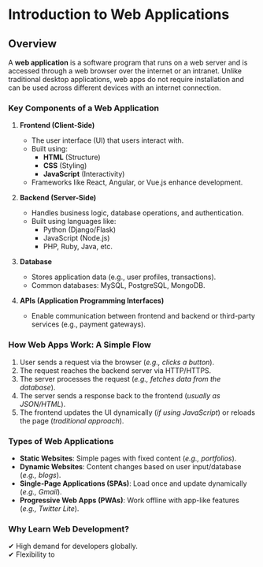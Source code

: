 

# Introduction to Web Applications  

## Overview  
A **web application** is a software program that runs on a web server and is accessed through a web browser over the internet or an intranet. Unlike traditional desktop applications, web apps do not require installation and can be used across different devices with an internet connection.  

### Key Components of a Web Application  
1. **Frontend (Client-Side)**  
   - The user interface (UI) that users interact with.  
   - Built using:  
     - **HTML** (Structure)  
     - **CSS** (Styling)  
     - **JavaScript** (Interactivity)  
   - Frameworks like React, Angular, or Vue.js enhance development.  

2. **Backend (Server-Side)**  
   - Handles business logic, database operations, and authentication.  
   - Built using languages like:  
     - Python (Django/Flask)  
     - JavaScript (Node.js)  
     - PHP, Ruby, Java, etc.  

3. **Database**  
   - Stores application data (e.g., user profiles, transactions).  
   - Common databases: MySQL, PostgreSQL, MongoDB.  

4. **APIs (Application Programming Interfaces)**  
   - Enable communication between frontend and backend or third-party services (e.g., payment gateways).  

### How Web Apps Work: A Simple Flow  
1. User sends a request via the browser (*e.g., clicks a button*).  
2. The request reaches the backend server via HTTP/HTTPS.  
3. The server processes the request (*e.g., fetches data from the database*).   
4. The server sends a response back to the frontend (*usually as JSON/HTML*).   
5. The frontend updates the UI dynamically (*if using JavaScript*) or reloads the page (*traditional approach*).  

### Types of Web Applications    
- **Static Websites**: Simple pages with fixed content (*e.g., portfolios*).   
- **Dynamic Websites**: Content changes based on user input/database (*e.g., blogs*).   
- **Single-Page Applications (SPAs)**: Load once and update dynamically (*e.g., Gmail*).   
- **Progressive Web Apps (PWAs)**: Work offline with app-like features (*e.g., Twitter Lite*).   

### Why Learn Web Development?    
✔ High demand for developers globally.    
✔ Flexibility to